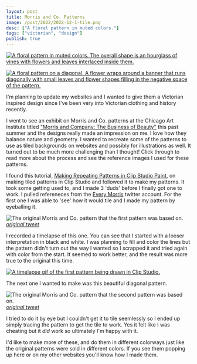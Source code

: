 ```yaml
---
layout: post
title: Morris and Co. Patterns
image: /post/2022/2022-12-1-tile.png
desc: ["A floral pattern in muted colors."]
tags: ["victorian", "design"]
publish: true
---
```


<a href="{{ site.img_base_url }}/post/2022/2022-12-1-tile.png" title="Fullsize"><img src="{{ site.img_base_url }}/post/2022/2022-12-1-tile.png" alt="A floral pattern in muted colors. The overall shape is an hourglass of vines with flowers and leaves interlaced inside them."></a>

<a href="{{ site.img_base_url }}/post/2022/2022-12-1-diagonal-tile.png" title="Fullsize"><img src="{{ site.img_base_url }}/post/2022/2022-12-1-diagonal-tile.png" alt="A floral pattern on a diagonal. A flower wraps around a banner that runs diagonally with small leaves and flower shapes filling in the negative space of the pattern."></a>

I'm planning to update my websites and I wanted to give them a Victorian inspired design since I've been very into Victorian clothing and history recently.

I went to see an exhibit on Morris and Co. patterns at the Chicago Art Institute titled ["Morris and Company: The Business of Beauty"](https://www.artic.edu/exhibitions/9325/morris-and-company-the-business-of-beauty) this past summer and the designs really made an impression on me. I love how they balance nature and geometry. I wanted to recreate some of the patterns to use as tiled backgrounds on websites and possibly for illustrations as well. It turned out to be much more challenging than I thought! Click through to read more about the process and see the reference images I used for these patterns. 

<!--more-->

I found this tutorial, [Making Repeating Patterns in Clip Studio Paint](https://tips.clip-studio.com/en-us/articles/2837#0ae9e560), on making tiled patterns in Clip Studio and followed it to make my patterns. It took some getting used to, and I made 3 'duds' before I finally got one to work. I pulled refereneces from the [Every Morris](https://twitter.com/EveryMorris) twitter account. For the first one I was able to 'see' how it would tile and I made my pattern by eyeballing it.

![The original Morris and Co. pattern that the first pattern was based on.](https://pbs.twimg.com/media/EoqbRL6XMAIL6G6?format=jpg&name=small)  
[*original tweet*](https://twitter.com/EveryMorris/status/1336053321791123458)

I recorded a timelapse of this one. You can see that I started with a looser interpretation in black and white. I was planning to fill and color the lines but the pattern didn't turn out the way I wanted so I scrapped it and tried again with color from the start. It seemed to work better, and the result was more true to the original this time.

<a href="{{ site.img_base_url }}/post/2022/2022-12-1-tile.gif" title="Fullsize"><img src="{{ site.img_base_url }}/post/2022/2022-12-1-tile.gif" alt="A timelapse gif of the first pattern being drawn in Clip Studio."></a>

The next one I wanted to make was this beautiful diagonal pattern.

![The original Morris and Co. pattern that the second pattern was based on.](https://pbs.twimg.com/media/FMN3V8xXoAw5dxq?format=jpg&name=small)  
[*original tweet*](https://twitter.com/EveryMorris/status/1496170754488082445)

I tried to do it by eye but I couldn't get it to tile seemlessly so I ended up simply tracing the pattern to get the tile to work. Yes it felt like I was cheating but it *did* work so ultimately I'm happy with it.

I'd like to make more of these, and do them in different colorways just like the original patterns were sold in different colors. If you see them popping up here or on my other websites you'll know how I made them.




